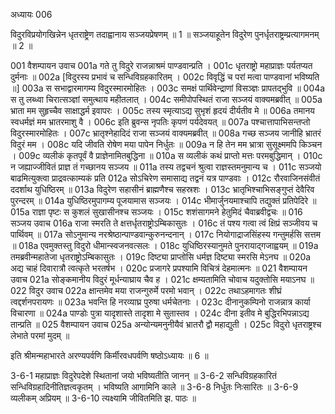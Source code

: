 अध्यायः 006

विदुरविप्रयोगखिन्नेन धृतराष्ट्रेण तदाह्वानाय सञ्जयप्रेषणम् ॥ 1 ॥ सञ्जयाहूतेन विदुरेण पुनर्धृतराष्ट्रम्प्रत्यागमनम् ॥ 2 ॥

001	वैशम्पायन उवाच 
001a	गते तु विदुरे राजन्नाश्रमं पाण्डवान्प्रति ।
001c	धृतराष्ट्रो महाप्राज्ञः पर्यतप्यत दुर्मनाः ॥
002a	[विदुरस्य प्रभावं च सन्धिविग्रहकारितम् ।
002c	विवृद्धिं च परां मत्वा पाण्डवानां भविष्यति ॥]
003a	स सभाद्वारमागम्य विदुरस्मारमोहितः ।
003c	समक्षं पार्थिवेन्द्राणां विसञ्ज्ञः प्रापतद्भुवि ॥
004a	स तु लब्ध्वा चिरात्सञ्ज्ञां समुत्थाय महीतलात् ।
004c	समीपोपस्थितं राजा सञ्जयं वाक्यमब्रवीत् ॥
005a	भ्राता मम सुहृच्चैव साक्षाद्धर्म इवापरः ।
005c	तस्य स्मृत्याऽद्य सुभृशं हृदयं दीर्यतीव मे ॥
006a	तमानय स्वधर्मज्ञं मम भ्रातरमाशु वै ।
006c	इति ब्रुवन्स नृपतिः कृपणं पर्यदेवयत् ॥
007a	पश्चात्तापाभिसन्तप्तो विदुरस्मारमोहितः ।
007c	भ्रातृश्नेहादिदं राजा सञ्जयं वाक्यमब्रवीत् ॥
008a	गच्छ सञ्जय जानीहि भ्रातरं विदुरं मम ।
008c	यदि जीवति रोषेण मया पापेन निर्धुतः ॥
009a	न हि तेन मम भ्रात्रा सुसूक्ष्ममपि किञ्चन ।
009c	व्यलीकं कृतपूर्वं वै प्राज्ञेनामितबुद्धिना ॥
010a	स व्यलीकं कथं प्राप्तो मत्तः परमबुद्धिमान् ।
010c	न जह्याज्जीवितं प्राज्ञ तं गच्छानय सञ्जय ॥
011a	तस्य तद्वचनं श्रुत्वा राज्ञस्तमनुमान्य च ।
011c	सञ्जयो बाढमित्युक्त्वा प्राद्रवत्काम्यकं प्रति
012a	सोऽचिरेण समासाद्य तद्वनं यत्र पाण्डवाः ।
012c	रौरवाजिनसंवीतं ददर्शाथ युधिष्ठिरम् ॥
013a	विदुरेण सहासीनं ब्राह्मणैश्च सहस्रशः ।
013c	भ्रातृभिश्चाभिसङ्गुप्तं देवैरिव पुरन्दरम् ॥
014a	युधिष्ठिरमुपागम्य पूजयामास सञ्जयः ।
014c	भीमार्जुनयमाश्चापि तद्युक्तं प्रतिपेदिरे ॥
015a	राज्ञा पृष्टः स कुशलं सुखासीनश्च सञ्जयः ।
015c	शशंसागमने हेतुमिदं चैवाब्रवीद्वचः ॥
016	सञ्जय उवाच 
016a	राजा स्मरति ते क्षत्तर्धृतराष्ट्रोऽम्बिकासुतः ।
016c	तं पश्य गत्वा त्वं क्षिप्रं सञ्जीवय च पार्थिवम् ॥
017a	सोऽनुमान्य नरश्रेष्ठान्पाण्डवान्कुरुनन्दनान् ।
017c	नियोगाद्राजसिंहस्य गन्तुमर्हसि सत्तम ॥
018a	एवमुक्तस्तु विदुरो धीमान्स्वजनवत्सलः ।
018c	युधिष्ठिरस्यानुमते पुनरायाद्गजाह्वयम् ॥
019a	तमब्रवीन्महातेजा धृतराष्ट्रोऽम्बिकासुतः ।
019c	दिष्ट्या प्राप्तोसि धर्मज्ञ दिष्ट्या स्मरसि मेऽनघ ॥
020a	अद्य चाहं दिवारात्रौ त्वत्कृते भरतर्षभ ।
020c	प्रजागरे प्रपश्यामि विचित्रं देहमात्मनः ॥
021	वैशम्पायन उवाच 
021a	सोङ्कमानीय विदुरं मूर्धन्याघ्राय चैव ह ।
021c	क्षम्यतामिति चोवाच यदुक्तोसि मयाऽनघ ॥
022	विदुर उवाच 
022a	क्षान्तमेव मया राजन्गुरुर्मे परमो भवान् ।
022c	तथाऽहमागतः शीघ्रं त्वद्दर्शनपरायणः ॥
023a	भवन्ति हि नरव्याघ्र पुरुषा धर्मचेतनाः ।
023c	दीनानुकम्पिनो राजन्नात्र कार्या विचारणा ॥
024a	पाण्डोः पुत्रा यादृशास्ते तादृशा मे सुतास्तव ।
024c	दीना इतीव मे बुद्धिरभिपन्नाऽद्य तान्प्रति ॥
025	वैशम्पायन उवाच 
025a	अन्योन्यमनुनीयैवं भ्रातरौ द्वौ महाद्युती ।
025c	विदुरो धृतराष्ट्रश्च लेभाते परमां मुदम् ॥

इति श्रीमन्महाभारते अरण्यपर्वणि किर्मीरवधपर्वणि षष्ठोऽध्यायः ॥ 6 ॥

3-6-1 महाप्राज्ञः विदुरेपदेशे स्थितानां जयो भविष्यतीति जानन् ॥ 3-6-2 सन्धिविग्रहकारितं सन्धिविग्रहादिनीतिज्ञत्वकृतम् । भविष्यति आगामिनि काले ॥ 3-6-8 निर्धुतः निःसारितः ॥ 3-6-9 व्यलीकम् अप्रियम् ॥ 3-6-10 त्यक्ष्यामि जीवितमिति झ. पाठः ॥
